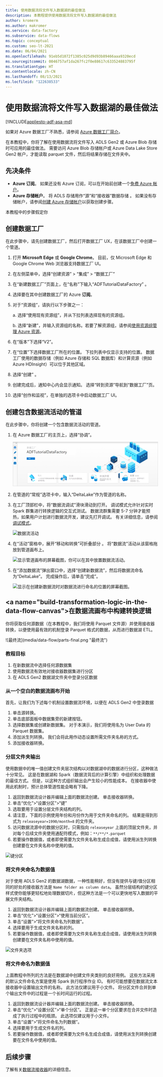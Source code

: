```yaml
---
title: 使用数据流将文件写入数据湖的最佳做法
description: 本教程提供使用数据流将文件写入数据湖的最佳做法
author: kromerm
ms.author: makromer
ms.service: data-factory
ms.subservice: data-flows
ms.topic: conceptual
ms.custom: seo-lt-2021
ms.date: 06/04/2021
ms.openlocfilehash: 91eb5d1072f1385c025d9d93b89466aaa9320ecd
ms.sourcegitcommit: 0046757af1da267fc2f0e88617c633524883795f
ms.translationtype: HT
ms.contentlocale: zh-CN
ms.lasthandoff: 08/13/2021
ms.locfileid: "122638533"
---
```

# <a name="best-practices-for-writing-to-files-to-data-lake-with-data-flows"></a>使用数据流将文件写入数据湖的最佳做法

[!INCLUDE[appliesto-adf-asa-md](includes/appliesto-adf-asa-md.md)]

如果对 Azure 数据工厂不熟悉，请参阅 [Azure 数据工厂简介](introduction.md)。

在本教程中，你将了解在使用数据流将文件写入 ADLS Gen2 或 Azure Blob 存储时可应用的最佳做法。 需要访问 Azure Blob 存储帐户或 Azure Data Lake Store Gen2 帐户，才能读取 parquet 文件，然后将结果存储在文件夹中。

## <a name="prerequisites"></a>先决条件
* **Azure 订阅**。 如果还没有 Azure 订阅，可以在开始前创建一个[免费 Azure 帐户](https://azure.microsoft.com/free/)。
* **Azure 存储帐户**。 将 ADLS 存储用作“源”和“接收器”数据存储 。 如果没有存储帐户，请参阅[创建 Azure 存储帐户](../storage/common/storage-account-create.md)以获取创建步骤。

本教程中的步骤假定你 

## <a name="create-a-data-factory"></a>创建数据工厂

在此步骤中，请先创建数据工厂，然后打开数据工厂 UX，在该数据工厂中创建一个管道。

1. 打开 **Microsoft Edge** 或 **Google Chrome**。 目前，仅 Microsoft Edge 和 Google Chrome Web 浏览器支持数据工厂 UI。
1. 在左侧菜单中，选择“创建资源” > “集成” > “数据工厂”  
1. 在“新建数据工厂”页面上，在“名称”下输入“ADFTutorialDataFactory” 。
1. 选择要在其中创建数据工厂的 Azure **订阅**。
1. 对于“资源组”，请执行以下步骤之一： 

    a. 选择“使用现有资源组”，并从下拉列表选择现有的资源组。 
    
    b. 选择“新建”，并输入资源组的名称。若要了解资源组，请参阅[使用资源组管理 Azure 资源](../azure-resource-manager/management/overview.md)。
    
1. 在“版本”下选择“V2”。 
1. 在“位置”下选择数据工厂所在的位置。 下拉列表中仅显示支持的位置。 数据工厂使用的数据存储（例如 Azure 存储和 SQL 数据库）和计算资源（例如 Azure HDInsight）可以位于其他区域。
1. 选择“创建”  。
1. 创建完成后，通知中心内会显示通知。 选择“转到资源”导航到“数据工厂”页。
1. 选择“创作和监视”，在单独的选项卡中启动数据工厂 UI。

## <a name="create-a-pipeline-with-a-data-flow-activity"></a>创建包含数据流活动的管道

在此步骤中，你将创建一个包含数据流活动的管道。

1. 在 Azure 数据工厂的主页上，选择“协调”。

   ![显示 ADF 主页的屏幕截图。](./media/doc-common-process/get-started-page.png)

1. 在管道的“常规”选项卡中，输入“DeltaLake”作为管道的名称。 
1. 在工厂顶部栏中，将“数据流调试”滑块滑动到打开。 调试模式允许针对实时 Spark 群集进行转换逻辑的交互式测试。 数据流群集需要 5-7 分钟才能预热，如果用户计划进行数据流开发，建议先打开调试。 有关详细信息，请参阅[调试模式](concepts-data-flow-debug-mode.md)。

    ![数据流活动](media/tutorial-data-flow/dataflow1.png)
1. 在“活动”窗格中，展开“移动和转换”可折叠部分 。 将“数据流”活动从该窗格拖放到管道画布上。

    ![显示管道画布的屏幕截图，你可以在其中放置数据流活动。](media/tutorial-data-flow/activity1.png)
1. 在“添加数据流”弹出窗口中，选择“创建新数据流”，然后将数据流命名为“DeltaLake”。   完成操作后，请单击“完成”。

    ![显示在创建新数据流时对数据流进行命名的位置的屏幕截图。](media/tutorial-data-flow/activity2.png)

## <a name="build-transformation-logic-in-the-data-flow-canvas&quot;></a>在数据流画布中构建转换逻辑

你将获取任何源数据（在本教程中，我们将使用 Parquet 文件源）并使用接收器转换，以便使用最有效的机制登录 Parquet 格式的数据，从而进行数据湖 ETL。

![最终流](media/data-flow/parts-final.png &quot;最终流")

### <a name="tutorial-objectives"></a>教程目标

1. 在新数据流中选择任何源数据集
1. 使用数据流有效地对接收器数据集进行分区
1. 在 ADLS Gen2 数据湖文件夹中登录分区数据

### <a name="start-from-a-blank-data-flow-canvas"></a>从一个空白的数据流画布开始

首先，让我们为下述每个机制设置数据流环境，以便在 ADLS Gen2 中登录数据

1. 单击源转换。
1. 单击底部面板中数据集旁的新建按钮。
1. 选择数据集或创建新数据集。 对于本演示，我们将使用名为 User Data 的 Parquet 数据集。
1. 添加派生列转换。 我们会将此用作动态设置所需文件夹名称的方式。
1. 添加接收器转换。
   
### <a name="hierarchical-folder-output"></a>分层文件夹输出

使用数据中的唯一值创建文件夹层次结构以对数据湖中的数据进行分区，这种做法十分常见。 这是在数据湖和 Spark（数据流背后的计算引擎）中组织和处理数据的最佳方式。 但是，以这种方式组织输出会产生较小的性能成本。 在接收器中使用此机制时，预计总体管道性能会略有下降。

1. 返回到数据流设计器并编辑上面的数据流创建。 单击接收器转换。
1. 单击“优化”>“设置分区”>“键”
1. 选取要用于设置分层文件夹结构的列。
1. 请注意，下面的示例使用年份和月份作为用于文件夹命名的列。 结果是得到形式为 ```releaseyear=1990/month=8``` 的文件夹。
1. 访问数据流源中的数据分区时，只需指向 ```releaseyear``` 上面的顶层文件夹，并对每个后续文件夹使用通配符模式，例如：```**/**/*.parquet```
1. 若要操作数据值，或者即使需要为文件夹名称生成合成值，请使用派生列转换创建要在文件夹名称中使用的值。

![键分区](media/data-flow/key-parts.png "键分区")
   
### <a name="name-folder-as-data-values"></a>将文件夹命名为数据值

对于使用 ADLS Gen2 的数据湖数据，一种性能稍好，但没有提供与键/值分区相同的好处的接收器方法是 ```Name folder as column data```。 虽然分层结构的键分区样式使你能够更轻松地处理数据切片，但这种方法是一个可以更快地写入数据的平展文件夹结构。

1. 返回到数据流设计器并编辑上面的数据流创建。 单击接收器转换。
1. 单击“优化”>“设置分区”>“使用当前分区”。
1. 单击“设置”>“将文件夹命名为列数据”。
1. 选择要用于生成文件夹名称的列。
1. 若要操作数据值，或者即使需要为文件夹名称生成合成值，请使用派生列转换创建要在文件夹名称中使用的值。

![文件夹选项](media/data-flow/folders.png "文件夹")

### <a name="name-file-as-data-values"></a>将文件命名为数据值

上面教程中所列的方法是在数据湖中创建文件夹类别的良好用例。 这些方法采用的默认文件命名方案是使用 Spark 执行程序作业 ID。 有时可能想要在数据流文本接收器中设置输出文件的名称。 此方法仅建议用于小文件。 将分区文件合并到单个输出文件中的过程是一个长时间运行的过程。

1. 返回到数据流设计器并编辑上面的数据流创建。 单击接收器转换。
1. 单击“优化”>“设置分区”>“单个分区”。 正是这一单个分区要求在合并文件时造成了执行过程中的瓶颈。 此选项仅建议用于小文件。
1. 单击“设置”>“将文件命名为列数据”。
1. 选择要用于生成文件名的列。
1. 若要操作数据值，或者即使需要为文件名生成合成值，请使用派生列转换创建要在文件名中使用的值。

## <a name="next-steps"></a>后续步骤

了解有关[数据流接收器](data-flow-sink.md)的详细信息。
